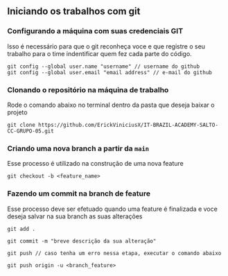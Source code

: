 ## Iniciando os trabalhos com git

### Configurando a máquina com suas credenciais GIT
Isso é necessário para que o git reconheça voce e que registre o seu trabalho para o time indentificar quem fez cada parte do código.
```
git config --global user.name "username" // username do github
git config --global user.email "email address" // e-mail do github
```

### Clonando o repositório na máquina de trabalho
Rode o comando abaixo no terminal dentro da pasta que deseja baixar o projeto
```
git clone https://github.com/ErickViniciusX/IT-BRAZIL-ACADEMY-SALTO-CC-GRUPO-05.git
```

### Criando uma nova branch a partir da `main`
Esse processo é utilizado na construção de uma nova feature
```
git checkout -b <feature_name>
```

### Fazendo um commit na branch de feature
Esse processo deve ser efetuado quando uma feature é finalizada e voce deseja salvar na sua branch as suas alterações

```
git add .

git commit -m "breve descrição da sua alteração"

git push // caso tenha um erro nessa etapa, executar o comando abaixo

git push origin -u <branch_feature> 
```


